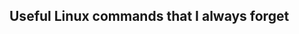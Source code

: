 ## Useful Linux commands that I always forget


<!--stackedit_data:
eyJoaXN0b3J5IjpbLTUzMzc0MTcwOF19
-->
